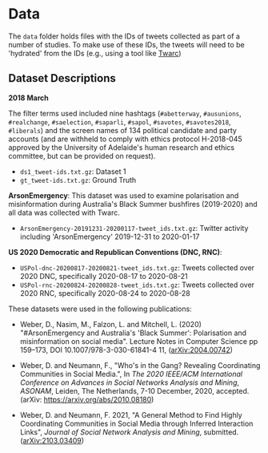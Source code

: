 # Data

The `data` folder holds files with the IDs of tweets collected as part of a number of studies. To make use of these IDs, the tweets will need to be 'hydrated' from the IDs (e.g., using a tool like [Twarc](https://github.com/DocNow/twarc#hydrate))

## Dataset Descriptions

**2018 March**

The filter terms used included nine hashtags (`#abetterway`, `#ausunions`, `#realchange`, `#saelection`, `#saparli`, `#sapol`, `#savotes`, `#savotes2018`, `#liberals`) and the screen names of 134 political candidate and party accounts (and are withheld to comply with ethics protocol H-2018-045 approved by the University of Adelaide's human research and ethics committee, but can be provided on request).

- `ds1_tweet-ids.txt.gz`: Dataset 1
- `gt_tweet-ids.txt.gz`: Ground Truth

<!--
Dataset 1 and Ground Truth were used in the following publications:

- Weber, D. and Neumann, F., "Who's in the Gang? Revealing Coordinating Communities in Social Media.", In _The 2020 IEEE/ACM International Conference on Advances in Social Networks Analysis and Mining_, _ASONAM_, Leiden, The Netherlands, 7-10 December, 2020, accepted. (arXiv: https://arxiv.org/abs/2010.08180)

- Weber, D. and Neumann, F. 2021, "A General Method to Find Highly Coordinating Communities in Social Media through Inferred Interaction Links", _Journal of Social Network Analysis and Mining_, submitted. ([arXiv:2103.03409](https://arxiv.org/abs/2103.03409))
-->

**ArsonEmergency**: This dataset was used to examine polarisation and misinformation during Australia's Black Summer bushfires (2019-2020) and all data was collected with Twarc.

- `ArsonEmergency-20191231-20200117-tweet_ids.txt.gz`: Twitter activity including 'ArsonEmergency' 2019-12-31 to 2020-01-17

**US 2020 Democratic and Republican Conventions (DNC, RNC)**:

- `USPol-dnc-20200817-20200821-tweet_ids.txt.gz`: Tweets collected over 2020 DNC, specifically 2020-08-17 to 2020-08-21
- `USPol-rnc-20200824-20200828-tweet_ids.txt.gz`: Tweets collected over 2020 RNC, specifically 2020-08-24 to 2020-08-28

These datasets were used in the following publications:

- Weber, D., Nasim, M., Falzon, L. and Mitchell, L. (2020) "#ArsonEmergency and Australia's 'Black
Summer': Polarisation and misinformation on social media". Lecture Notes in Computer
Science pp 159–173, DOI 10.1007/978-3-030-61841-4 11, ([arXiv:2004.00742](https://arxiv.org/abs/2004.00742))

- Weber, D. and Neumann, F., "Who's in the Gang? Revealing Coordinating Communities in Social Media.", In _The 2020 IEEE/ACM International Conference on Advances in Social Networks Analysis and Mining_, _ASONAM_, Leiden, The Netherlands, 7-10 December, 2020, accepted. (arXiv: https://arxiv.org/abs/2010.08180)

- Weber, D. and Neumann, F. 2021, "A General Method to Find Highly Coordinating Communities in Social Media through Inferred Interaction Links", _Journal of Social Network Analysis and Mining_, submitted. ([arXiv:2103.03409](https://arxiv.org/abs/2103.03409))
